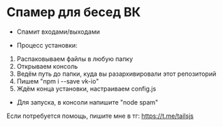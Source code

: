 # Спамер для бесед ВК
* Спамит входами/выходами


* Процесс установки:
1. Распаковываем файлы в любую папку
2. Открываем консоль
3. Ведём путь до папки, куда вы разархивировали этот репозиторий
4. Пишем "npm i --save vk-io"
5. Ждём конца установки, настраиваем config.js

* Для запуска, в консоли напишите "node spam"

Если потребуется помощь, пишите мне в тг: https://t.me/tailsjs

